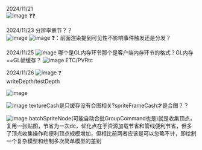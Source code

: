 2024/11/21  
![image](https://github.com/user-attachments/assets/ca0c2afb-2c34-461a-bcf1-e42f6de0b959) ❓❓

2024/11/23
分辨率章节？？  
![image](https://github.com/user-attachments/assets/583f59ce-2d49-4e74-a61a-8648d9f6db1c)
![image](https://github.com/user-attachments/assets/0f1f8dd4-39bc-4e0c-a9ae-df5f658cd13f)
❓：前面渲染提到可见性不影响事件触发还是分发？

2024/11/25
![image](https://github.com/user-attachments/assets/1bc77b15-ad80-4f38-9866-4904910e3e4d)
哪个是GL内存环节那个是客户端内存环节的格式？GL内存==GL帧缓存？
![image](https://github.com/user-attachments/assets/7b21ff77-c602-4848-a6e3-7bb1782f8d90)
ETC/PVRtc

2024/11/26
![image](https://github.com/user-attachments/assets/e689e998-dc87-4a5e-b5c6-a84d8752d23b) ❓   
writeDepth/testDepth

  ![image](https://github.com/user-attachments/assets/86f6fc88-5f3f-40fb-91cc-bc5edc5cb044)

![image](https://github.com/user-attachments/assets/0a0ae221-8db1-4fe6-8d8c-2ee22522e1d8)  textureCash是只缓存没有合图相关?spriteFrameCash才是合图？？ 

![image](https://github.com/user-attachments/assets/484b20e3-ed62-42ca-9f08-7b9dc487efdd)  batchSpriteNode(可能自动合批GroupCommand也是)就是收集顶点，复用一张贴图，节省为一次dc，优化点在于资源加载节省和管线便利节省，但多了顶点收集操作和便利顶点规模增加，但相比前两者应该是可以忽略不计，即绘制一个复杂模型和绘制多次简单模型的差别
 
